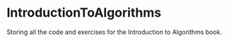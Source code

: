 # IntroductionToAlgorithms
Storing all the code and exercises for the Introduction to Algorithms book.
